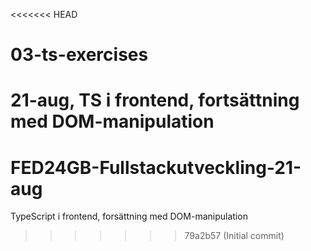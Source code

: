 <<<<<<< HEAD
# 03-ts-exercises
21-aug, TS i frontend, fortsättning med DOM-manipulation
=======
# FED24GB-Fullstackutveckling-21-aug
TypeScript i frontend, forsättning med DOM-manipulation
>>>>>>> 79a2b57 (Initial commit)
